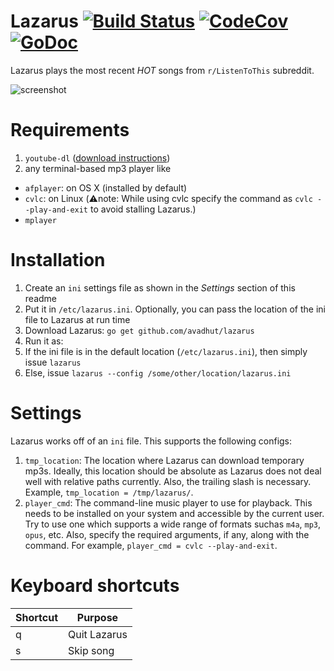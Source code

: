 # Lazarus [![Build Status](https://img.shields.io/travis/avadhutp/lazarus/master.svg?style=flat)](https://travis-ci.org/avadhutp/lazarus) [![CodeCov](https://img.shields.io/codecov/c/github/avadhutp/lazarus.svg?style=flat)](https://codecov.io/github/avadhutp/lazarus) [![GoDoc](https://godoc.org/github.com/avadhutp/lazarus?status.png)](https://godoc.org/github.com/avadhutp/lazarus)

Lazarus plays the most recent *HOT* songs from `r/ListenToThis` subreddit.

![screenshot](http://i.imgur.com/7g6Pscd.png)

# Requirements
1. `youtube-dl` ([download instructions](https://rg3.github.io/youtube-dl/))
2. any terminal-based mp3 player like
  * `afplayer`: on OS X (installed by default)
  * `cvlc`: on Linux (:warning:note: While using cvlc specify the command as `cvlc --play-and-exit` to avoid stalling Lazarus.)
  * `mplayer`

# Installation
1. Create an `ini` settings file as shown in the *Settings* section of this readme
2. Put it in `/etc/lazarus.ini`. Optionally, you can pass the location of the ini file to Lazarus at run time
3. Download Lazarus: `go get github.com/avadhut/lazarus`
4. Run it as:
  1. If the ini file is in the default location (`/etc/lazarus.ini`), then simply issue `lazarus`
  2. Else, issue `lazarus --config /some/other/location/lazarus.ini`

# Settings
Lazarus works off of an `ini` file. This supports the following configs:

1. `tmp_location`: The location where Lazarus can download temporary mp3s. Ideally, this location should be absolute as Lazarus does not deal well with relative paths currently. Also, the trailing slash is necessary. Example, `tmp_location = /tmp/lazarus/`.
2. `player_cmd`: The command-line music player to use for playback. This needs to be installed on your system and accessible by the current user. Try to use one which supports a wide range of formats suchas `m4a`, `mp3`, `opus`, etc. Also, specify the required arguments, if any, along with the command. For example, `player_cmd = cvlc --play-and-exit`.

# Keyboard shortcuts
Shortcut | Purpose
---------|--------
q | Quit Lazarus
s | Skip song
